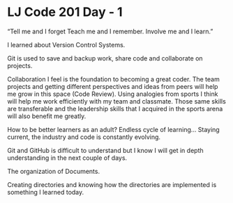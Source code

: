 # LJ Code 201 Day - 1

“Tell me and I forget Teach me and I remember. Involve me and I learn.”

I learned about Version Control Systems.

Git is used to save and backup work, share code and collaborate on projects.

Collaboration I feel is the foundation to becoming a great coder. The team projects and getting different perspectives and ideas from peers will help me grow in this space (Code Review). Using analogies from sports I think will help me work efficiently with my team and classmate. Those same skills are transferable and the leadership skills that I acquired in the sports arena will also benefit me greatly.

How to be better learners as an adult? Endless cycle of learning… Staying current, the industry and code is constantly evolving.

Git and GitHub is difficult to understand but I know I will get in depth understanding in the next couple of days.  

The organization of Documents.

Creating directories and knowing how the directories are implemented is something I learned today.
